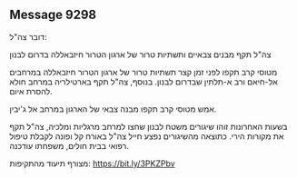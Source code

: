 ## Message 9298

דובר צה"ל:

צה"ל תקף מבנים צבאיים ותשתיות טרור של ארגון הטרור חיזבאללה בדרום לבנון

מטוסי קרב תקפו לפני זמן קצר תשתיות טרור של ארגון הטרור חיזבאללה במרחבים אל-חיאם ורב א-תלתין שבדרום לבנון. בנוסף, צה"ל תקף בארטילריה במרחב חולא להסרת איום.

אמש מטוסי קרב תקפו מבנה צבאי של הארגון במרחב אל ג'יבין.

בשעות האחרונות זוהו שיגורים משטח לבנון שחצו למרחב מרגליות ומלכיה, צה"ל תקף את מקורות הירי. כתוצאה מהשיגורים נפצע חייל צה"ל באורח קל ופונה לקבלת טיפול רפואי בבית חולים, משפחתו עודכנה.

מצורף תיעוד מהתקיפות: https://bit.ly/3PKZPbv

